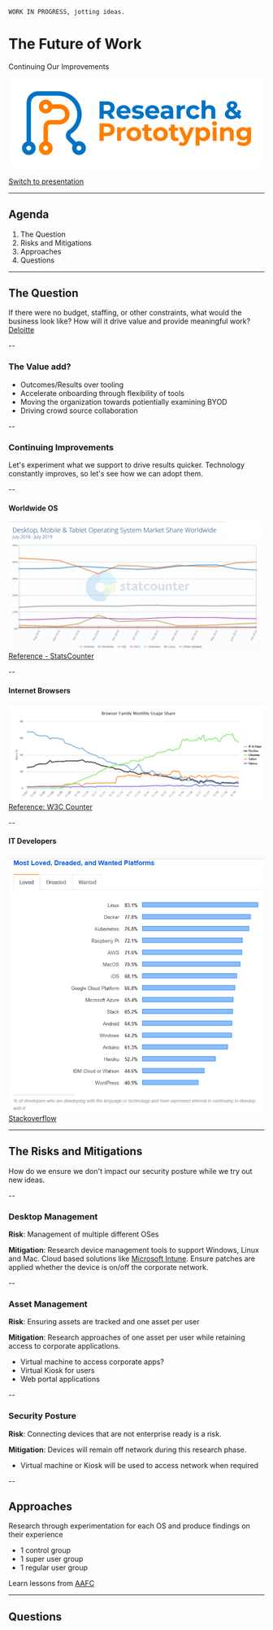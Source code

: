 ```
WORK IN PROGRESS, jotting ideas.
```

# The Future of Work
Continuing Our Improvements 

![IT Research and Prototyping](https://github.com/sara-sabr/ITResearch-Prototyping/raw/master/assets/img/RP_Logo_Wordmark-EN.png)

[Switch to presentation](https://sara-sabr.github.io/util-presentation/presentation.html?gh-scope=sara-sabr/ITResearch-Prototyping&gh-file=topics/devices/presentation.md)

---

## Agenda

1. The Question
2. Risks and Mitigations
3. Approaches
4. Questions

---

## The Question

If there were no budget, staffing, or other constraints, what would the business look like? How will it drive value and provide meaningful work?  
[Deloitte](https://www2.deloitte.com/insights/us/en/focus/technology-and-the-future-of-work/tech-leaders-reimagining-work-workforce-workplace.html?id=us:2el:3lk:4di_gl:5eng:6di&range=4/207/3/1/3/43/84/0:1,4/207/3/1/3/43/84/0:145)

--

### The Value add?

- Outcomes/Results over tooling
- Accelerate onboarding through flexibility of tools
- Moving the organization towards potientially examining BYOD
- Driving crowd source collaboration

--

### Continuing Improvements

Let's experiment what we support to drive results quicker. Technology constantly improves, so let's see how we can adopt them.

-- 

#### Worldwide OS

![OS Stat](./assets/os-2019-07.png)  
[Reference - StatsCounter](https://gs.statcounter.com/os-market-share/desktop-mobile-tablet/worldwide/#monthly-201807-201907)

--

#### Internet Browsers

![Browser Stat](./assets/browsers-2019-07.png)  
[Reference: W3C Counter](https://www.w3counter.com/trends)

--

#### IT Developers

![Most Loved Environment](./assets/2019-stackoverflow-dev.png)  
[Stackoverflow](https://insights.stackoverflow.com/survey/2019/#technology-_-most-loved-dreaded-and-wanted-platforms)

---

## The Risks and Mitigations

How do we ensure we don't impact our security posture while we try out new ideas.

--

### Desktop Management

**Risk**: Management of multiple different OSes

**Mitigation**: Research device management tools to support Windows, Linux and Mac. Cloud based solutions like [Microsoft Intune](https://www.microsoft.com/en-us/microsoft-365/enterprise-mobility-security/microsoft-intune). Ensure patches are applied whether the device is on/off the corporate network.

--

### Asset Management

**Risk**: Ensuring assets are tracked and one asset per user

**Mitigation**: Research approaches of one asset per user while retaining access to corporate applications.
- Virtual machine to access corporate apps?
- Virtual Kiosk for users
- Web portal applications

--

### Security Posture

**Risk**: Connecting devices that are not enterprise ready is a risk.

**Mitigation**: Devices will remain off network during this research phase.
- Virtual machine or Kiosk will be used to access network when required

--

## Approaches

Research through experimentation for each OS and produce findings on their experience
- 1 control group
- 1 super user group
- 1 regular user group

Learn lessons from [AAFC](https://gcconnex.gc.ca/file/download/24621373)

---

## Questions

